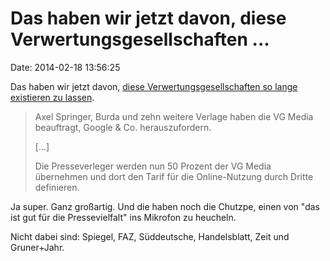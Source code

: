 Das haben wir jetzt davon, diese Verwertungsgesellschaften \...
===============================================================

Date: 2014-02-18 13:56:25

Das haben wir jetzt davon, [diese Verwertungsgesellschaften so lange
existieren zu lassen](http://www.heise.de/-2117114).

> Axel Springer, Burda und zehn weitere Verlage haben die VG Media
> beauftragt, Google & Co. herauszufordern.
>
> \[\...\]
>
> Die Presseverleger werden nun 50 Prozent der VG Media übernehmen und
> dort den Tarif für die Online-Nutzung durch Dritte definieren.

Ja super. Ganz großartig. Und die haben noch die Chutzpe, einen von
\"das ist gut für die Pressevielfalt\" ins Mikrofon zu heucheln.

Nicht dabei sind: Spiegel, FAZ, Süddeutsche, Handelsblatt, Zeit und
Gruner+Jahr.
